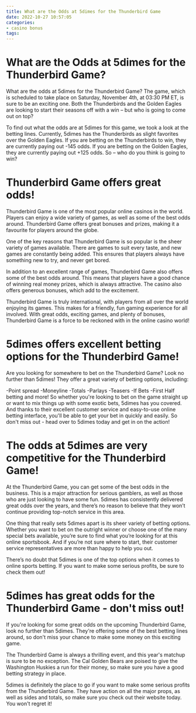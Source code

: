 ```yaml
---
title: What are the Odds at 5dimes for the Thunderbird Game
date: 2022-10-27 10:57:05
categories:
- casino bonus
tags:
---
```



#  What are the Odds at 5dimes for the Thunderbird Game?

What are the odds at 5dimes for the Thunderbird Game? The game, which is scheduled to take place on Saturday, November 4th, at 03:30 PM ET, is sure to be an exciting one. Both the Thunderbirds and the Golden Eagles are looking to start their seasons off with a win – but who is going to come out on top?

To find out what the odds are at 5dimes for this game, we took a look at the betting lines. Currently, 5dimes has the Thunderbirds as slight favorites over the Golden Eagles. If you are betting on the Thunderbirds to win, they are currently paying out -145 odds. If you are betting on the Golden Eagles, they are currently paying out +125 odds. So – who do you think is going to win?

#  Thunderbird Game offers great odds!

Thunderbird Game is one of the most popular online casinos in the world. Players can enjoy a wide variety of games, as well as some of the best odds around. Thunderbird Game offers great bonuses and prizes, making it a favourite for players around the globe.

One of the key reasons that Thunderbird Game is so popular is the sheer variety of games available. There are games to suit every taste, and new games are constantly being added. This ensures that players always have something new to try, and never get bored.

In addition to an excellent range of games, Thunderbird Game also offers some of the best odds around. This means that players have a good chance of winning real money prizes, which is always attractive. The casino also offers generous bonuses, which add to the excitement.

Thunderbird Game is truly international, with players from all over the world enjoying its games. This makes for a friendly, fun gaming experience for all involved. With great odds, exciting games, and plenty of bonuses, Thunderbird Game is a force to be reckoned with in the online casino world!

#  5dimes offers excellent betting options for the Thunderbird Game!

Are you looking for somewhere to bet on the Thunderbird Game? Look no further than 5dimes! They offer a great variety of betting options, including:

-Point spread
-Moneyline
-Totals
-Parlays
-Teasers
-If Bets
-First Half betting
and more! So whether you're looking to bet on the game straight up or want to mix things up with some exotic bets, 5dimes has you covered. And thanks to their excellent customer service and easy-to-use online betting interface, you'll be able to get your bet in quickly and easily. So don't miss out - head over to 5dimes today and get in on the action!

#  The odds at 5dimes are very competitive for the Thunderbird Game!

At the Thunderbird Game, you can get some of the best odds in the business. This is a major attraction for serious gamblers, as well as those who are just looking to have some fun. 5dimes has consistently delivered great odds over the years, and there’s no reason to believe that they won’t continue providing top-notch service in this area.

One thing that really sets 5dimes apart is its sheer variety of betting options. Whether you want to bet on the outright winner or choose one of the many special bets available, you’re sure to find what you’re looking for at this online sportsbook. And if you’re not sure where to start, their customer service representatives are more than happy to help you out.

There’s no doubt that 5dimes is one of the top options when it comes to online sports betting. If you want to make some serious profits, be sure to check them out!

#  5dimes has great odds for the Thunderbird Game - don't miss out!

If you're looking for some great odds on the upcoming Thunderbird Game, look no further than 5dimes. They're offering some of the best betting lines around, so don't miss your chance to make some money on this exciting game.

The Thunderbird Game is always a thrilling event, and this year's matchup is sure to be no exception. The Cal Golden Bears are poised to give the Washington Huskies a run for their money, so make sure you have a good betting strategy in place.

5dimes is definitely the place to go if you want to make some serious profits from the Thunderbird Game. They have action on all the major props, as well as sides and totals, so make sure you check out their website today. You won't regret it!